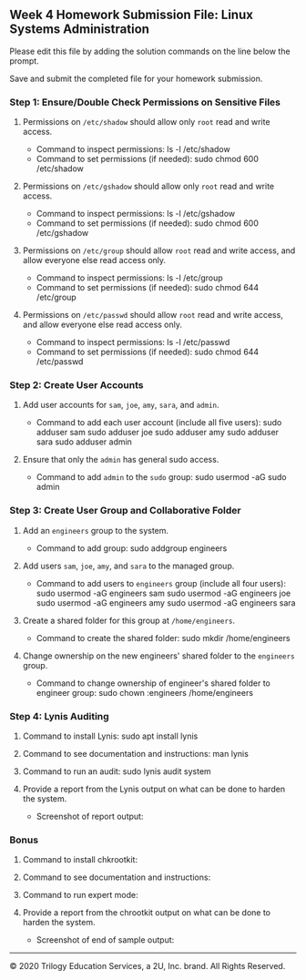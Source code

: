 ## Week 4 Homework Submission File: Linux Systems Administration

Please edit this file by adding the solution commands on the line below the prompt.

Save and submit the completed file for your homework submission.


### Step 1: Ensure/Double Check Permissions on Sensitive Files

1. Permissions on `/etc/shadow` should allow only `root` read and write access.

    - Command to inspect permissions:
        ls -l /etc/shadow
    - Command to set permissions (if needed):
        sudo chmod 600 /etc/shadow
2. Permissions on `/etc/gshadow` should allow only `root` read and write access.

    - Command to inspect permissions:
        ls -l /etc/gshadow
    - Command to set permissions (if needed):
        sudo chmod 600 /etc/gshadow
3. Permissions on `/etc/group` should allow `root` read and write access, and allow everyone else read access only.

    - Command to inspect permissions:
        ls -l /etc/group
    - Command to set permissions (if needed):
        sudo chmod 644 /etc/group
4. Permissions on `/etc/passwd` should allow `root` read and write access, and allow everyone else read access only.

    - Command to inspect permissions:
        ls -l /etc/passwd
    - Command to set permissions (if needed):
        sudo chmod 644 /etc/passwd
        
### Step 2: Create User Accounts

1. Add user accounts for `sam`, `joe`, `amy`, `sara`, and `admin`.

    - Command to add each user account (include all five users):
        sudo adduser sam
        sudo adduser joe
        sudo adduser amy
        sudo adduser sara
        sudo adduser admin

2. Ensure that only the `admin` has general sudo access.
        
    - Command to add `admin` to the `sudo` group:
        sudo usermod -aG sudo admin

### Step 3: Create User Group and Collaborative Folder

1. Add an `engineers` group to the system.

    - Command to add group:
        sudo addgroup engineers
2. Add users `sam`, `joe`, `amy`, and `sara` to the managed group.
        
    - Command to add users to `engineers` group (include all four users):
        sudo usermod -aG engineers sam
        sudo usermod -aG engineers joe
        sudo usermod -aG engineers amy
        sudo usermod -aG engineers sara
       
3. Create a shared folder for this group at `/home/engineers`.

    - Command to create the shared folder:
        sudo mkdir /home/engineers
4. Change ownership on the new engineers' shared folder to the `engineers` group.

    - Command to change ownership of engineer's shared folder to engineer group:
        sudo chown :engineers /home/engineers

### Step 4: Lynis Auditing

1. Command to install Lynis:
        sudo apt install lynis
2. Command to see documentation and instructions:
        man lynis
3. Command to run an audit:
        sudo lynis audit system
4. Provide a report from the Lynis output on what can be done to harden the system.

    - Screenshot of report output:


### Bonus
1. Command to install chkrootkit:

2. Command to see documentation and instructions:

3. Command to run expert mode:

4. Provide a report from the chrootkit output on what can be done to harden the system.
    - Screenshot of end of sample output:

---
© 2020 Trilogy Education Services, a 2U, Inc. brand. All Rights Reserved.
